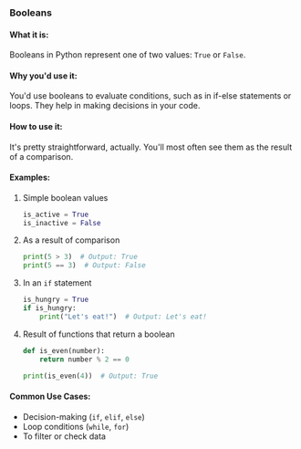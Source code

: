 ### Booleans

#### What it is:
Booleans in Python represent one of two values: `True` or `False`.

#### Why you'd use it:
You'd use booleans to evaluate conditions, such as in if-else statements or loops. They help in making decisions in your code.

#### How to use it:
It's pretty straightforward, actually. You'll most often see them as the result of a comparison.

#### Examples:
1. Simple boolean values
    ```python
    is_active = True
    is_inactive = False
    ```

2. As a result of comparison
    ```python
    print(5 > 3)  # Output: True
    print(5 == 3)  # Output: False
    ```

3. In an `if` statement
    ```python
    is_hungry = True
    if is_hungry:
        print("Let's eat!")  # Output: Let's eat!
    ```

4. Result of functions that return a boolean
    ```python
    def is_even(number):
        return number % 2 == 0

    print(is_even(4))  # Output: True
    ```

#### Common Use Cases:
- Decision-making (`if`, `elif`, `else`)
- Loop conditions (`while`, `for`)
- To filter or check data
